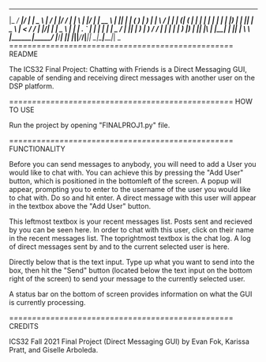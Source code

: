  _____ _____  _____   ____ ___    __  __ ______  _____ _____ ______ _   _  _____ ______ _____  
 |_   _/ ____|/ ____| |___ \__ \  |  \/  |  ____|/ ____/ ____|  ____| \ | |/ ____|  ____|  __ \ 
   | || |    | (___     __) | ) | | \  / | |__  | (___| (___ | |__  |  \| | |  __| |__  | |__) |
   | || |     \___ \   |__ < / /  | |\/| |  __|  \___ \\___ \|  __| | . ` | | |_ |  __| |  _  / 
  _| || |____ ____) |  ___) / /_  | |  | | |____ ____) |___) | |____| |\  | |__| | |____| | \ \ 
 |_____\_____|_____/  |____/____| |_|  |_|______|_____/_____/|______|_| \_|\_____|______|_|  \_\
=*=*=*=*=*=*=*=*=*=*=*=*=*=*=*=*=*=*=*=*=*=*=*=*=*=*=*=*=*=*=*=*=*=*=*=*=*=*=*=*=*=*=*=*=*=*=*=*=
README

The ICS32 Final Project: Chatting with Friends is a Direct Messaging GUI,
capable of sending and receiving direct messages with another user on the DSP platform.

=*=*=*=*=*=*=*=*=*=*=*=*=*=*=*=*=*=*=*=*=*=*=*=*=*=*=*=*=*=*=*=*=*=*=*=*=*=*=*=*=*=*=*=*=*=*=*=*=
HOW TO USE

Run the project by opening "FINALPROJ1.py" file.

=*=*=*=*=*=*=*=*=*=*=*=*=*=*=*=*=*=*=*=*=*=*=*=*=*=*=*=*=*=*=*=*=*=*=*=*=*=*=*=*=*=*=*=*=*=*=*=*=
FUNCTIONALITY

Before you can send messages to anybody, you will need to add a User you would like to chat with.
You can achieve this by pressing the "Add User" button, which is positioned in the bottomleft of the screen.
A popup will appear, prompting you to enter to the username of the user you would like to chat with.
Do so and hit enter. A direct message with this user will appear in the textbox above the "Add User" button.

This leftmost textbox is your recent messages list. Posts sent and recieved by you can be seen here.
In order to chat with this user, click on their name in the recent messages list.
The toprightmost textbox is the chat log.
A log of direct messages sent by and to the current selected user is here.

Directly below that is the text input. Type up what you want to send into the box, then hit the "Send" button
(located below the text input on the bottom right of the screen) to send your message to the currently selected user.

A status bar on the bottom of screen provides information on what the GUI is currently processing.


=*=*=*=*=*=*=*=*=*=*=*=*=*=*=*=*=*=*=*=*=*=*=*=*=*=*=*=*=*=*=*=*=*=*=*=*=*=*=*=*=*=*=*=*=*=*=*=*=
CREDITS

ICS32 Fall 2021 Final Project (Direct Messaging GUI) by Evan Fok, Karissa Pratt, and Giselle Arboleda.